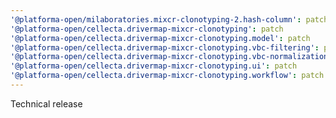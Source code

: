 ```yaml
---
'@platforma-open/milaboratories.mixcr-clonotyping-2.hash-column': patch
'@platforma-open/cellecta.drivermap-mixcr-clonotyping': patch
'@platforma-open/cellecta.drivermap-mixcr-clonotyping.model': patch
'@platforma-open/cellecta.drivermap-mixcr-clonotyping.vbc-filtering': patch
'@platforma-open/cellecta.drivermap-mixcr-clonotyping.vbc-normalization': patch
'@platforma-open/cellecta.drivermap-mixcr-clonotyping.ui': patch
'@platforma-open/cellecta.drivermap-mixcr-clonotyping.workflow': patch
---
```


Technical release
